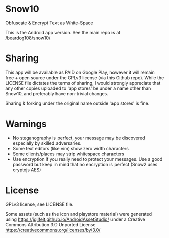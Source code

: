 # Snow10

Obfuscate &amp; Encrypt Text as White-Space

This is the Android app version. See the main repo is at [/beardog108/snow10/](https://github.com/beardog108/Snow10)

# Sharing

This app will be available as PAID on Google Play, however it will remain free + open source under the GPLv3 license (via this Github repo). While the LICENSE file dictates the terms of sharing, I would strongly appreciate that any other copies uploaded to 'app stores' be under a name other than Snow10, and preferably have non-trivial changes.

Sharing & forking under the original name outside 'app stores' is fine.

# Warnings

* No steganography is perfect, your message may be discovered especially by skilled adversaries.
* Some text editors (like vim) show zero width characters
* Some clients/places may strip whitespace characters
* Use encryption if you really need to protect your messages. Use a good password but keep in mind that no encryption is perfect (Snow2 uses cryptojs AES)

# License

GPLv3 license, see LICENSE file.

Some assets (such as the icon and playstore material) were generated using https://jgilfelt.github.io/AndroidAssetStudio/ under a Creative Commons Attribution 3.0 Unported License https://creativecommons.org/licenses/by/3.0/


